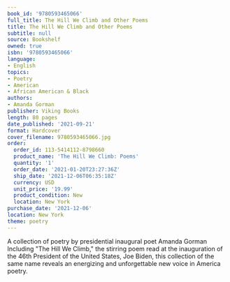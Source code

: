 ```yaml
---
book_id: '9780593465066'
full_title: The Hill We Climb and Other Poems
title: The Hill We Climb and Other Poems
subtitle: null
source: Bookshelf
owned: true
isbn: '9780593465066'
language:
- English
topics:
- Poetry
- American
- African American & Black
authors:
- Amanda Gorman
publisher: Viking Books
length: 80 pages
date_published: '2021-09-21'
format: Hardcover
cover_filename: 9780593465066.jpg
order:
  order_id: 113-5414112-8798660
  product_name: 'The Hill We Climb: Poems'
  quantity: '1'
  order_date: '2021-01-20T23:27:36Z'
  ship_date: '2021-12-06T06:35:18Z'
  currency: USD
  unit_price: '19.99'
  product_condition: New
  location: New York
purchase_date: '2021-12-06'
location: New York
theme: poetry
---
```

A collection of poetry by presidential inaugural poet Amanda Gorman
Including "The Hill We Climb," the stirring poem read at the inauguration of the 46th President of the United States, Joe Biden, this collection of the same name reveals an energizing and unforgettable new voice in America poetry.
